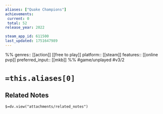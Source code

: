 ```yaml
---
aliases: ["Quake Champions"]
achievements:
 current: 0
 total: 52
release_year: 2022

steam_app_id: 611500
last_updated: 1751647989
---
```

%%
genres:: [[action]] [[free to play]]
platform:: [[steam]]
features:: [[online pvp]]
preferred_input:: [[mkb]]
%%
#game/unplayed
#v3/2

# `=this.aliases[0]`
## Related Notes
`$=dv.view("attachments/related_notes")`